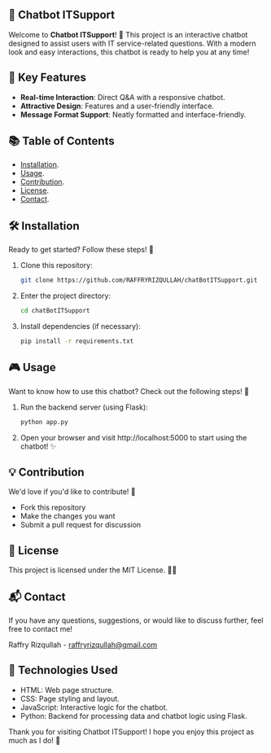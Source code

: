 ## 🤖 Chatbot ITSupport

Welcome to **Chatbot ITSupport**! 🎉 This project is an interactive chatbot designed to assist users with IT service-related questions. With a modern look and easy interactions, this chatbot is ready to help you at any time!

## 🌟 Key Features
- **Real-time Interaction**: Direct Q&A with a responsive chatbot.
- **Attractive Design**: Features and a user-friendly interface.
- **Message Format Support**: Neatly formatted and interface-friendly.

## 📚 Table of Contents
- [Installation](#installation).
- [Usage](#usage).
- [Contribution](#contribution).
- [License](#license).
- [Contact](#contact).

## 🛠️ Installation

Ready to get started? Follow these steps! 🚀

1. Clone this repository:
   ```bash
   git clone https://github.com/RAFFRYRIZQULLAH/chatBotITSupport.git
   ```
   
2. Enter the project directory:
   ```bash
   cd chatBotITSupport
   ```

3. Install dependencies (if necessary):
   ```bash
   pip install -r requirements.txt
   ```

## 🎮 Usage
Want to know how to use this chatbot? Check out the following steps! 📖

1. Run the backend server (using Flask):
   ```bash
   python app.py
   ```

2. Open your browser and visit http://localhost:5000 to start using the chatbot! ✨

## 💡 Contribution
We'd love if you'd like to contribute! 🤗

- Fork this repository
- Make the changes you want
- Submit a pull request for discussion

## 📝 License
This project is licensed under the MIT License. 🤞🫣

## 📬 Contact
If you have any questions, suggestions, or would like to discuss further, feel free to contact me!

Raffry Rizqullah - raffryrizqullah@gmail.com

## 🎨 Technologies Used
- HTML: Web page structure.
- CSS: Page styling and layout.
- JavaScript: Interactive logic for the chatbot.
- Python: Backend for processing data and chatbot logic using Flask.

Thank you for visiting Chatbot ITSupport! I hope you enjoy this project as much as I do! 🎉
